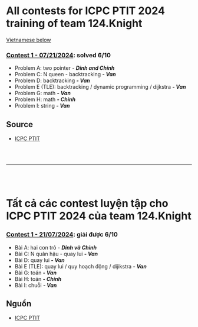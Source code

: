 # All contests for ICPC PTIT 2024 training of team 124.Knight

[Vietnamese below](#vietnamese-section)

### [Contest 1 - 07/21/2024](contest/contest_1/problem_image/): solved 6/10
  - Problem A: two pointer - ***Dinh and Chinh***
  - Problem C: N queen - backtracking ***- Van***
  - Problem D: backtracking ***- Van***
  - Problem E (TLE): backtracking / dynamic programming / dijkstra ***- Van***
  - Problem G: math ***- Van***
  - Problem H: math ***- Chinh***
  - Problem I: string ***- Van***

## Source
- <a href="https://icpc.ptit.edu.vn/" target="_blank">ICPC PTIT</a>

<br><br> 

---
<br><br>

<a id="vietnamese-section"></a>
# Tất cả các contest luyện tập cho ICPC PTIT 2024 của team 124.Knight

### [Contest 1 - 21/07/2024](contest_1): giải được 6/10
  - Bài A: hai con trỏ - ***Dinh và Chinh***
  - Bài C: N quân hậu - quay lui ***- Van***
  - Bài D: quay lui ***- Van***
  - Bài E (TLE): quay lui / quy hoạch động / dijikstra ***- Van***
  - Bài G: toán ***- Van***
  - Bài H: toán ***- Chinh***
  - Bài I: chuỗi ***- Van***
  

## Nguồn
- <a href="https://icpc.ptit.edu.vn/" target="_blank">ICPC PTIT</a>